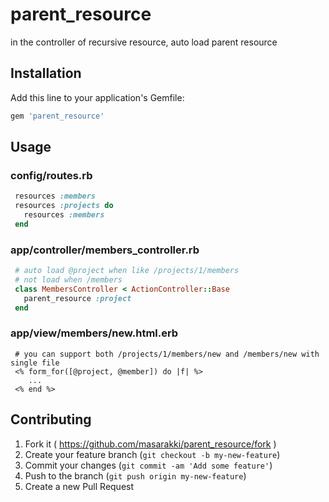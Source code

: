 # parent_resource
in the controller of recursive resource, auto load parent resource

## Installation

Add this line to your application's Gemfile:

```ruby
gem 'parent_resource'
```

## Usage

### config/routes.rb

```ruby
 resources :members
 resources :projects do
   resources :members
 end
```

### app/controller/members_controller.rb

```ruby
 # auto load @project when like /projects/1/members
 # not load when /members
 class MembersController < ActionController::Base
   parent_resource :project
 end
```

### app/view/members/new.html.erb

```rubyb
 # you can support both /projects/1/members/new and /members/new with single file
 <% form_for([@project, @member]) do |f| %>
    ...
 <% end %>
```

## Contributing

1. Fork it ( https://github.com/masarakki/parent_resource/fork )
2. Create your feature branch (`git checkout -b my-new-feature`)
3. Commit your changes (`git commit -am 'Add some feature'`)
4. Push to the branch (`git push origin my-new-feature`)
5. Create a new Pull Request
